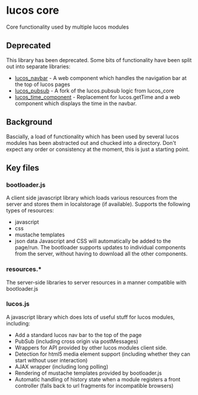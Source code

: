 # lucos core

Core functionality used by multiple lucos modules

## Deprecated
This library has been deprecated.  Some bits of functionality have been split out into separate libraries:

* [lucos_navbar](https://github.com/lucas42/lucos_navbar) - A web component which handles the navigation bar at the top of lucos pages
* [lucos_pubsub](https://github.com/lucas42/lucos_pubsub) - A fork of the lucos.pubsub logic from lucos_core
* [lucos_time_component](https://github.com/lucas42/lucos_time_component) - Replacement for lucos.getTime and a web component which displays the time in the navbar.

## Background
Bascially, a load of functionality which has been used by several lucos modules has been abstracted out and chucked into a directory.  Don't expect any order or consistency at the moment, this is just a starting point.

## Key files

### bootloader.js
A client side javascript library which loads various resources from the server and stores them in localstorage (if available).
Supports the following types of resources:
* javascript
* css
* mustache templates
* json data
Javascript and CSS will automatically be added to the page/run.
The bootloader supports updates to individual components from the server, without having to download all the other components.

### resources.*
The server-side libraries to server resources in a manner compatible with bootloader.js

### lucos.js
A javascript library which does lots of useful stuff for lucos modules, including:
* Add a standard lucos nav bar to the top of the page
* PubSub (including cross origin via postMessages)
* Wrappers for API provided by other lucos modules client side.
* Detection for html5 media element support (including whether they can start without user interaction)
* AJAX wrapper (including long polling)
* Rendering of mustache templates provided by bootloader.js
* Automatic handling of history state when a module registers a front controller (falls back to url fragments for incompatible browsers)
